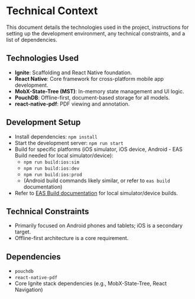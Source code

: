 # Technical Context

This document details the technologies used in the project, instructions for setting up the development environment, any technical constraints, and a list of dependencies.

## Technologies Used

- **Ignite**: Scaffolding and React Native foundation.
- **React Native**: Core framework for cross-platform mobile app development.
- **MobX-State-Tree (MST)**: In-memory state management and UI logic.
- **PouchDB**: Offline-first, document-based storage for all models.
- **react-native-pdf**: PDF viewing and annotation.

## Development Setup

- Install dependencies: `npm install`
- Start the development server: `npm run start`
- Build for specific platforms (iOS simulator, iOS device, Android - EAS Build needed for local simulator/device):
  - `npm run build:ios:sim`
  - `npm run build:ios:dev`
  - `npm run build:ios:prod`
  - (Android build commands likely similar, or refer to `eas build` documentation)
- Refer to [EAS Build documentation](https://github.com/infinitered/ignite/blob/master/docs/expo/EAS.md) for local simulator/device builds.

## Technical Constraints

- Primarily focused on Android phones and tablets; iOS is a secondary target.
- Offline-first architecture is a core requirement.

## Dependencies

- `pouchdb`
- `react-native-pdf`
- Core Ignite stack dependencies (e.g., MobX-State-Tree, React Navigation) 